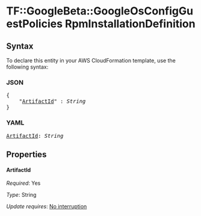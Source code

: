 # TF::GoogleBeta::GoogleOsConfigGuestPolicies RpmInstallationDefinition

## Syntax

To declare this entity in your AWS CloudFormation template, use the following syntax:

### JSON

<pre>
{
    "<a href="#artifactid" title="ArtifactId">ArtifactId</a>" : <i>String</i>
}
</pre>

### YAML

<pre>
<a href="#artifactid" title="ArtifactId">ArtifactId</a>: <i>String</i>
</pre>

## Properties

#### ArtifactId

_Required_: Yes

_Type_: String

_Update requires_: [No interruption](https://docs.aws.amazon.com/AWSCloudFormation/latest/UserGuide/using-cfn-updating-stacks-update-behaviors.html#update-no-interrupt)

